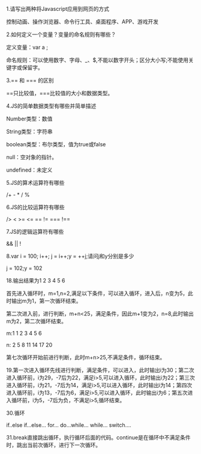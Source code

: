 1.请写出两种将Javascript应用到网页的方式 

控制动画、操作浏览器、命令行工具、桌面程序、APP、游戏开发

2.如何定义一个变量？变量的命名规则有哪些？

   定义变量：var a ;

   命名规则：可以使用数字、字母、_、$,不能以数字开头；区分大小写;不能使用关键字或保留字。

3.== 和 === 的区别

==只比较值，===比较值的大小和数据类型。

4.JS的简单数据类型有哪些并简单描述

Number类型：数值

String类型：字符串

boolean类型：布尔类型，值为true或false

null：空对象的指针。

undefined：未定义

5.JS的算术运算符有哪些

/+ - * / %

6.JS的比较运算符有哪些

/>    <   >=    <=   ==    !=    ===     !==

7.JS的逻辑运算符有哪些

&&  ||  ! 

8.var i = 100; i++; j = i++;y = ++j;请问j和y分别是多少

j = 102;y = 102

18.输出结果为1 2 3 4 5 6 

首先进入循环时，m=1,n=2,满足以下条件，可以进入循环，进入后，n变为5，此时输出m为1，第一次循环结束。

第二次进入前，进行判断，m+n<25，满足条件，因此m+1变为2，n=8,此时输出m为2，第二次循环结束。

m:1  1  2  3   4      5     6

n: 2  5  8  11  14   17   20

第七次循环开始前进行判断，此时m+n>25,不满足条件，循环结束。

19.第一次进入循环先线进行判断，满足条件，可以进入，此时输出i为30；第二次进入循环前，i为29，-7后为22，满足i>5,可以进入循环，此时输出i为22；第三次进入循环前，i为21，-7后为14，满足i>5,可以进入循环，此时输出i为14；第四次进入循环前，i为13，-7后为6，满足i>5,可以进入循环，此时输出i为6；第五次进入循环前，i为5，-7后为负，不满足i>5,循环结束。

30.循环

if..else if...else...    for...      do...while...    while...     switch....

31.break直接跳出循环，执行循环后面的代码。continue是在循环中不满足条件时，跳出当前次循环，进行下一次循环。